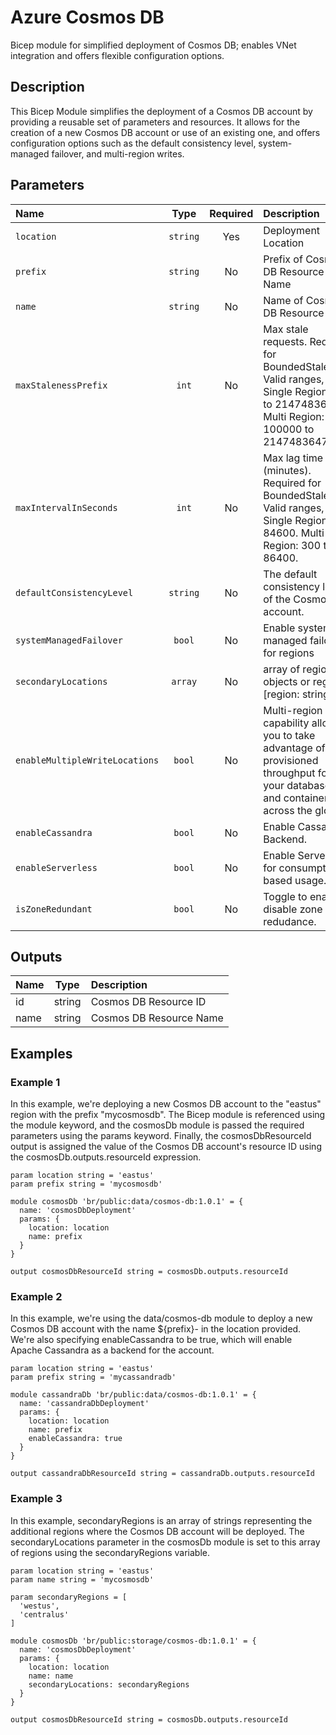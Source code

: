 # Azure Cosmos DB

Bicep module for simplified deployment of Cosmos DB; enables VNet integration and offers flexible configuration options.

## Description

This Bicep Module simplifies the deployment of a Cosmos DB account by providing a reusable set of parameters and resources.
It allows for the creation of a new Cosmos DB account or use of an existing one, and offers configuration options such as the default consistency level, system-managed failover, and multi-region writes.

## Parameters

| Name                           | Type     | Required | Description                                                                                                                                   |
| :----------------------------- | :------: | :------: | :-------------------------------------------------------------------------------------------------------------------------------------------- |
| `location`                     | `string` | Yes      | Deployment Location                                                                                                                           |
| `prefix`                       | `string` | No       | Prefix of Cosmos DB Resource Name                                                                                                             |
| `name`                         | `string` | No       | Name of Cosmos DB Resource                                                                                                                    |
| `maxStalenessPrefix`           | `int`    | No       | Max stale requests. Required for BoundedStaleness. Valid ranges, Single Region: 10 to 2147483647. Multi Region: 100000 to 2147483647.         |
| `maxIntervalInSeconds`         | `int`    | No       | Max lag time (minutes). Required for BoundedStaleness. Valid ranges, Single Region: 5 to 84600. Multi Region: 300 to 86400.                   |
| `defaultConsistencyLevel`      | `string` | No       | The default consistency level of the Cosmos DB account.                                                                                       |
| `systemManagedFailover`        | `bool`   | No       | Enable system managed failover for regions                                                                                                    |
| `secondaryLocations`           | `array`  | No       | array of region objects or regions: [region: string]                                                                                          |
| `enableMultipleWriteLocations` | `bool`   | No       | Multi-region writes capability allows you to take advantage of the provisioned throughput for your databases and containers across the globe. |
| `enableCassandra`              | `bool`   | No       | Enable Cassandra Backend.                                                                                                                     |
| `enableServerless`             | `bool`   | No       | Enable Serverless for consumption-based usage.                                                                                                |
| `isZoneRedundant`              | `bool`   | No       | Toggle to enable or disable zone redudance.                                                                                                   |

## Outputs

| Name | Type   | Description             |
| :--- | :----: | :---------------------- |
| id   | string | Cosmos DB Resource ID   |
| name | string | Cosmos DB Resource Name |

## Examples

### Example 1

In this example, we're deploying a new Cosmos DB account to the "eastus" region with the prefix "mycosmosdb". The Bicep module is referenced using the module keyword, and the cosmosDb module is passed the required parameters using the params keyword. Finally, the cosmosDbResourceId output is assigned the value of the Cosmos DB account's resource ID using the cosmosDb.outputs.resourceId expression.

```bicep
param location string = 'eastus'
param prefix string = 'mycosmosdb'

module cosmosDb 'br/public:data/cosmos-db:1.0.1' = {
  name: 'cosmosDbDeployment'
  params: {
    location: location
    name: prefix
  }
}

output cosmosDbResourceId string = cosmosDb.outputs.resourceId
```

### Example 2

In this example, we're using the data/cosmos-db module to deploy a new Cosmos DB account with the name ${prefix}-<unique string> in the location provided. We're also specifying enableCassandra to be true, which will enable Apache Cassandra as a backend for the account.

```bicep
param location string = 'eastus'
param prefix string = 'mycassandradb'

module cassandraDb 'br/public:data/cosmos-db:1.0.1' = {
  name: 'cassandraDbDeployment'
  params: {
    location: location
    name: prefix
    enableCassandra: true
  }
}

output cassandraDbResourceId string = cassandraDb.outputs.resourceId
```

### Example 3

In this example, secondaryRegions is an array of strings representing the additional regions where the Cosmos DB account will be deployed.
The secondaryLocations parameter in the cosmosDb module is set to this array of regions using the secondaryRegions variable.

```bicep
param location string = 'eastus'
param name string = 'mycosmosdb'

param secondaryRegions = [
  'westus',
  'centralus'
]

module cosmosDb 'br/public:storage/cosmos-db:1.0.1' = {
  name: 'cosmosDbDeployment'
  params: {
    location: location
    name: name
    secondaryLocations: secondaryRegions
  }
}

output cosmosDbResourceId string = cosmosDb.outputs.resourceId
```